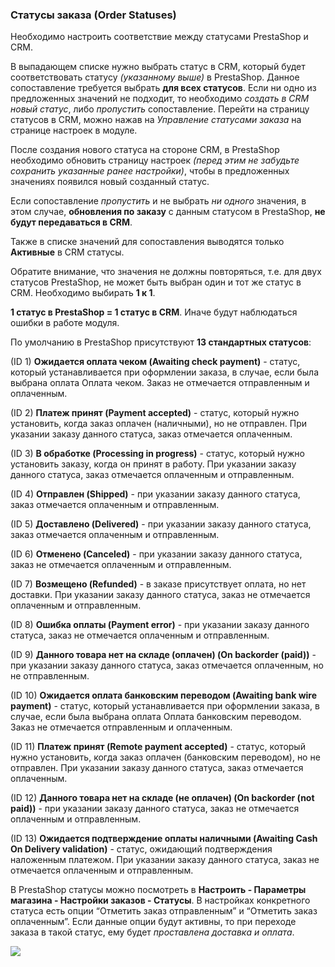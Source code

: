 ### Статусы заказа (Order Statuses)

Необходимо настроить соответствие между статусами PrestaShop и CRM.

В выпадающем списке нужно выбрать статус в CRM, который будет соответствовать статусу *(указанному выше)* в PrestaShop. Данное сопоставление требуется выбрать **для всех статусов**. Если ни одно из предложенных значений не подходит, то необходимо *создать в CRM новый статус*, либо *пропустить* сопоставление. Перейти на страницу статусов в CRM, можно нажав на *Управление статусами заказа* на странице настроек в модуле.

После создания нового статуса на стороне CRM, в PrestaShop необходимо обновить страницу настроек *(перед этим не забудьте сохранить указанные ранее настройки)*, чтобы в предложенных значениях появился новый созданный статус.

Если сопоставление *пропустить* и не выбрать *ни одного* значения, в этом случае, **обновления по заказу** с данным статусом в PrestaShop, **не будут передаваться в CRM**.

Также в списке значений для сопоставления выводятся только **Активные** в CRM статусы.

Обратите внимание, что значения не должны повторяться, т.е. для двух статусов PrestaShop, не может быть выбран один и тот же статус в CRM. Необходимо выбирать **1 к 1**.

**1 статус в PrestaShop = 1 статус в CRM**. Иначе будут наблюдаться ошибки в работе модуля.

По умолчанию в PrestaShop присутствуют **13 стандартных статусов**:

(ID 1) **Ожидается оплата чеком (Awaiting check payment)** - статус, который устанавливается при оформлении заказа, в случае, если была выбрана оплата Оплата чеком. Заказ не отмечается отправленным и оплаченным.

(ID 2) **Платеж принят (Payment accepted)** - статус, который нужно установить, когда заказ оплачен (наличными), но не отправлен. При указании заказу данного статуса, заказ отмечается оплаченным.

(ID 3) **В обработке (Processing in progress)** - статус, который нужно установить заказу, когда он принят в работу. При указании заказу данного статуса, заказ отмечается оплаченным и отправленным.

(ID 4) **Отправлен (Shipped)** - при указании заказу данного статуса, заказ отмечается оплаченным и отправленным.

(ID 5) **Доставлено (Delivered)** - при указании заказу данного статуса, заказ отмечается оплаченным и отправленным.

(ID 6) **Отменено (Canceled)** - при указании заказу данного статуса, заказ не отмечается оплаченным и отправленным.

(ID 7) **Возмещено (Refunded)** - в заказе присутствует оплата, но нет доставки. При указании заказу данного статуса, заказ не отмечается оплаченным и отправленным.

(ID 8) **Ошибка оплаты (Payment error)** - при указании заказу данного статуса, заказ не отмечается оплаченным и отправленным.

(ID 9) **Данного товара нет на складе (оплачен) (On backorder (paid))** - при указании заказу данного статуса, заказ отмечается оплаченным, но не отправленным.

(ID 10) **Ожидается оплата банковским переводом (Awaiting bank wire payment)** - статус, который устанавливается при оформлении заказа, в случае, если была выбрана оплата Оплата банковским переводом. Заказ не отмечается отправленным и оплаченным.

(ID 11) **Платеж принят (Remote payment accepted)** - статус, который нужно установить, когда заказ оплачен (банковским переводом), но не отправлен. При указании заказу данного статуса, заказ отмечается оплаченным.

(ID 12) **Данного товара нет на складе (не оплачен) (On backorder (not paid))** - при указании заказу данного статуса, заказ не отмечается оплаченным и отправленным.

(ID 13) **Ожидается подтверждение оплаты наличными (Awaiting Cash On Delivery validation)** - статус, ожидающий подтверждения наложенным платежом. При указании заказу данного статуса, заказ не отмечается оплаченным и отправленным.

В PrestaShop статусы можно посмотреть в **Настроить - Параметры магазина - Настройки заказов - Статусы**. В настройках конкретного статуса есть опции “Отметить заказ отправленным” и “Отметить заказ оплаченным”. Если данные опции будут активны, то при переходе заказа в такой статус, ему будет *проставлена доставка и оплата*.

![](https://lh5.googleusercontent.com/BIDQnsYGi5iCid8HQ238CP7P7dd14YkdAgHerfQK-m0jDkv2kcTKdibszpxvHrrFM9zgm2nHMuEqMpBIbMGY9E1LFDJlS4juKMjr2_90Pnbolivd0UyJn7Igv0fLj_zKBYLSmpAy=s0)
